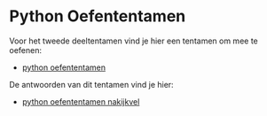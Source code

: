 # Python Oefententamen

Voor het tweede deeltentamen vind je hier een tentamen om mee te oefenen:

* [python oefententamen](python_oefententamen.pdf)

De antwoorden van dit tentamen vind je hier:

* [python oefententamen nakijkvel](python_oefententamen_nakijk.pdf)
